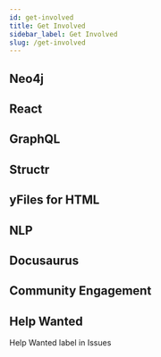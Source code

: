 ```yaml
---
id: get-involved
title: Get Involved
sidebar_label: Get Involved
slug: /get-involved
---
```


## Neo4j

## React

## GraphQL

## Structr

## yFiles for HTML

## NLP

## Docusaurus

## Community Engagement


## Help Wanted

Help Wanted label in Issues
